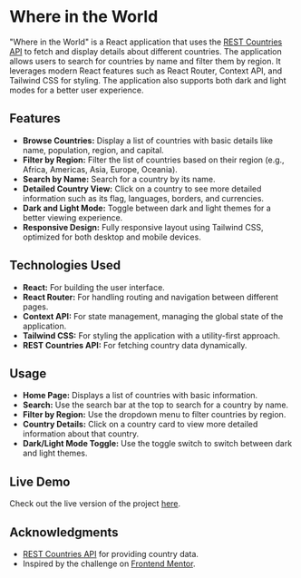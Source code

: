 # Where in the World

"Where in the World" is a React application that uses the [REST Countries API](https://restcountries.com/) to fetch and display details about different countries. The application allows users to search for countries by name and filter them by region. It leverages modern React features such as React Router, Context API, and Tailwind CSS for styling. The application also supports both dark and light modes for a better user experience.

## Features

- **Browse Countries:** Display a list of countries with basic details like name, population, region, and capital.
- **Filter by Region:** Filter the list of countries based on their region (e.g., Africa, Americas, Asia, Europe, Oceania).
- **Search by Name:** Search for a country by its name.
- **Detailed Country View:** Click on a country to see more detailed information such as its flag, languages, borders, and currencies.
- **Dark and Light Mode:** Toggle between dark and light themes for a better viewing experience.
- **Responsive Design:** Fully responsive layout using Tailwind CSS, optimized for both desktop and mobile devices.

## Technologies Used

- **React:** For building the user interface.
- **React Router:** For handling routing and navigation between different pages.
- **Context API:** For state management, managing the global state of the application.
- **Tailwind CSS:** For styling the application with a utility-first approach.
- **REST Countries API:** For fetching country data dynamically.







## Usage

- **Home Page:** Displays a list of countries with basic information.
- **Search:** Use the search bar at the top to search for a country by name.
- **Filter by Region:** Use the dropdown menu to filter countries by region.
- **Country Details:** Click on a country card to view more detailed information about that country.
- **Dark/Light Mode Toggle:** Use the toggle switch to switch between dark and light themes.

## Live Demo

Check out the live version of the project [here](https://your-live-demo-link.com).

## Acknowledgments

- [REST Countries API](https://restcountries.com/) for providing country data.
- Inspired by the challenge on [Frontend Mentor](https://www.frontendmentor.io/).